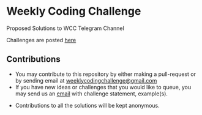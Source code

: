 # Weekly Coding Challenge
Proposed Solutions to WCC Telegram Channel

Challenges are posted [here](https://t.me/weeklychallange)

## Contributions
- You may contribute to this repository by either making a pull-request or by sending email at weeklycodingchallenge@gmail.com
- If you have new ideas or challenges that you would like to queue, you may send us an [email](weeklycodingchallenge@gmail.com) with challenge statement, example(s).

* Contributions to all the solutions will be kept anonymous.
